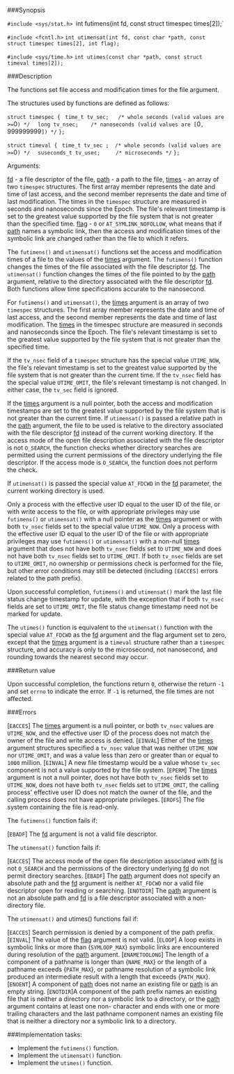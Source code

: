 ###Synopsis

`#include <sys/stat.h>
`int futimens(int fd, const struct timespec times[2]);`

`#include <fcntl.h>`
`int utimensat(int fd, const char *path, const struct timespec times[2],
       int flag);`

`#include <sys/time.h>`
`int utimes(const char *path, const struct timeval times[2]); `

###Description

The functions set file access and modification times for the file argument.

The structures used by functions are defined as follows:

`struct timespec {`
`  time_t tv_sec; 	/* whole seconds (valid values are >= `0`) */`
`  long tv_nsec;	/* nanoseconds (valid values are [`0`, `999999999`]) */`
`};`

`struct timeval {`
`  time_t tv_sec ;	/* whole seconds (valid values are >= `0`) */`
`  suseconds_t tv_usec; 	/* microseconds */`
`};`

Arguments:
    
<u>fd</u> - a file descriptor of the file,
<u>path</u> - a path to the file,
<u>times</u> - an array of two `timespec` structures. The first array member represents the date and time of last access, and the second member represents the date and time of last modification. The times in the `timespec` structure are measured in seconds and nanoseconds since the Epoch. The file's relevant timestamp is set to the greatest value supported by the file system that is not greater than the specified time.
<u>flag</u> - `0` or  `AT_SYMLINK_NOFOLLOW`, what means that if <u>path</u> names a symbolic link, then the access and modification times of the symbolic link are changed rather than the file to which it refers.

The `futimens()` and `utimensat()` functions set the access and modification times of a file to the values of the <u>times</u> argument. The `futimens()` function changes the times of the file associated with the file descriptor <u>fd</u>. The `utimensat()` function changes the times of the file pointed to by the <u>path</u> argument, relative to the directory associated with the file descriptor <u>fd</u>. Both functions allow time specifications accurate to the nanosecond.

For `futimens()` and `utimensat()`, the <u>times</u> argument is an array of two `timespec` structures. The first array member represents the date and time of last access, and the second member represents the date and time of last modification. The <u>times</u> in the timespec structure are measured in seconds and nanoseconds since the Epoch. The file's relevant timestamp is set to the greatest value supported by the file system that is not greater than the specified time.

If the `tv_nsec` field of a `timespec` structure has the special value `UTIME_NOW`, the file's relevant timestamp is set to the greatest value supported by the file system that is not greater than the current time. If the `tv_nsec` field has the special value `UTIME_OMIT`, the file's relevant timestamp is not changed. In either case, the `tv_sec` field is ignored.

If the <u>times</u> argument is a null pointer, both the access and modification timestamps are set to the greatest value supported by the file system that is not greater than the current time. If `utimensat()` is passed a relative path in the <u>path</u> argument, the file to be used is relative to the directory associated with the file descriptor <u>fd</u> instead of the current working directory. If the access mode of the open file description associated with the file descriptor is not `O_SEARCH`, the function checks whether directory searches are permitted using the current permissions of the directory underlying the file descriptor. If the access mode is `O_SEARCH`, the function does not perform the check.

If `utimensat()` is passed the special value `AT_FDCWD` in the <u>fd</u> parameter, the current working directory is used.

Only a process with the effective user ID equal to the user ID of the file, or with write access to the file, or with appropriate privileges may use `futimens()` or `utimensat()` with a null pointer as the <u>times</u> argument or with both `tv_nsec` fields set to the special value `UTIME_NOW`. Only a process with the effective user ID equal to the user ID of the file or with appropriate privileges may use `futimens()` or `utimensat()` with a non-null <u>times</u> argument that does not have both `tv_nsec` fields set to `UTIME_NOW` and does not have both `tv_nsec` fields set to `UTIME_OMIT`. If both `tv_nsec` fields are set to `UTIME_OMIT`, no ownership or permissions check is performed for the file, but other error conditions may still be detected (including `[EACCES]` errors related to the path prefix).

Upon successful completion, `futimens()` and `utimensat()` mark the last file status change timestamp for update, with the exception that if both `tv_nsec` fields are set to `UTIME_OMIT`, the file status change timestamp need not be marked for update.

The `utimes()` function is equivalent to the `utimensat()` function with the special value `AT_FDCWD` as the <u>fd</u> argument and the flag argument set to zero, except that the <u>times</u> argument is a `timeval` structure rather than a `timespec` structure, and accuracy is only to the microsecond, not nanosecond, and rounding towards the nearest second may occur.

###Return value

Upon successful completion, the functions return `0`, otherwise  the return `-1` and set `errno` to indicate the error. If `-1` is returned, the file times are not affected.

###Errors

[`EACCES`] The <u>times</u> argument is a null pointer, or both `tv_nsec` values are `UTIME_NOW`, and the effective user ID of the process does not match the owner of the file and write access is denied.
[`EINVAL`] Either of the <u>times</u> argument structures specified a `tv_nsec` value that was neither `UTIME_NOW` nor `UTIME_OMIT`, and was a value less than zero or greater than or equal to `1000` million.
[`EINVAL`] A new file timestamp would be a value whose `tv_sec` component is not a value supported by the file system.
[`EPERM`] The <u>times</u> argument is not a null pointer, does not have both `tv_nsec` fields set to `UTIME_NOW`, does not have both `tv_nsec` fields set to `UTIME_OMIT`, the calling process' effective user ID does not match the owner of the file, and the calling process does not have appropriate privileges.
[`EROFS`] The file system containing the file is read-only.

The `futimens()` function fails if:

[`EBADF`] The <u>fd</u> argument is not a valid file descriptor.

The `utimensat()` function fails if:

[`EACCES`] The access mode of the open file description associated with <u>fd</u> is not `O_SEARCH` and the permissions of the directory underlying <u>fd</u> do not permit directory searches.
[`EBADF`]  The <u>path</u> argument does not specify an absolute path and the <u>fd</u> argument is neither `AT_FDCWD` nor a valid file descriptor open for reading or searching.
[`ENOTDIR`] The <u>path</u> argument is not an absolute path and <u>fd</u> is a file descriptor associated with a non-directory file.

The `utimensat()` and utimes() functions fail if:

[`EACCES`] Search permission is denied by a component of the path prefix.
[`EINVAL`] The value of the <u>flag</u> argument is not valid. 
[`ELOOP`]  A loop exists in symbolic links or more than {`SYMLOOP_MAX`} symbolic links are encountered during resolution of the <u>path</u> argument.
[`ENAMETOOLONG`] The length of a component of a pathname is longer than {`NAME_MAX`} or
    the length of a pathname exceeds {`PATH_MAX`}, or 
    pathname resolution of a symbolic link produced an intermediate result with a length that exceeds {`PATH_MAX`}.
[`ENOENT`] A component of <u>path</u> does not name an existing file or <u>path</u> is an empty string.
[`ENOTDIR`]A component of the path prefix names an existing file that is neither a directory nor a symbolic link to a directory, or the <u>path</u> argument contains at least one non- <slash> character and ends with one or more trailing <slash> characters and the last pathname component names an existing file that is neither a directory nor a symbolic link to a directory.
 
###Implementation tasks:
    
 * Implement the `futimens()` function.
 * Implement the `utimensat()` function.
 * Implement the `utimes()` function.